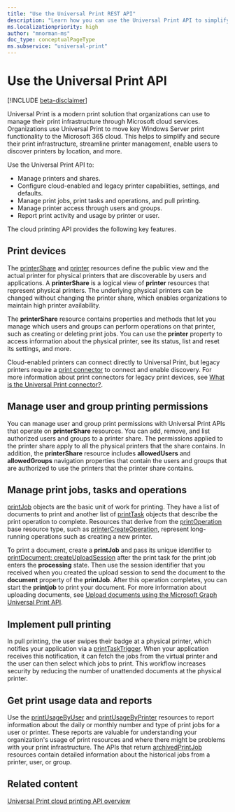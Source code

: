 ```yaml
---
title: "Use the Universal Print REST API"
description: "Learn how you can use the Universal Print API to simplify and secure the Universal Print infrastructure in your organization"
ms.localizationpriority: high
author: "mnorman-ms"
doc_type: conceptualPageType
ms.subservice: "universal-print"
---
```


# Use the Universal Print API

[!INCLUDE [beta-disclaimer](../../includes/beta-disclaimer.md)]

Universal Print is a modern print solution that organizations can use to manage their print infrastructure through Microsoft cloud services. Organizations use Universal Print to move key Windows Server print functionality to the Microsoft 365 cloud. This helps to simplify and secure their print infrastructure, streamline printer management, enable users to discover printers by location, and more.

Use the Universal Print API to:

- Manage printers and shares.
- Configure cloud-enabled and legacy printer capabilities, settings, and defaults.
- Manage print jobs, print tasks and operations, and pull printing.
- Manage printer access through users and groups.
- Report print activity and usage by printer or user.

The cloud printing API provides the following key features.

## Print devices

The [printerShare](./printershare.md) and [printer](./printer.md) resources define the public view and the actual printer for physical printers that are discoverable by users and applications. A **printerShare** is a logical view of **printer** resources that represent physical printers. The underlying physical printers can be changed without changing the printer share, which enables organizations to maintain high printer availability. 

The **printerShare** resource contains properties and methods that let you manage which users and groups can perform operations on that printer, such as creating or deleting print jobs. You can use the **printer** property to access information about the physical printer, see its status, list and reset its settings, and more.

Cloud-enabled printers can connect directly to Universal Print, but legacy printers require a [print connector](./printconnector.md) to connect and enable discovery. For more information about print connectors for legacy print devices, see [What is the Universal Print connector?](/universal-print/fundamentals/universal-print-connector-overview).

## Manage user and group printing permissions

You can manage user and group print permissions with Universal Print APIs that operate on **printerShare** resources. You can add, remove, and list authorized users and groups to a printer share. The permissions applied to the printer share apply to all the physical printers that the share contains. In addition, the **printerShare** resource includes **allowedUsers** and **allowedGroups** navigation properties that contain the users and groups that are authorized to use the printers that the printer share contains.


## Manage print jobs, tasks and operations

[printJob](./printjob.md) objects are the basic unit of work for printing. They have a list of documents to print and another list of [printTask](./printtask.md) objects that describe the print operation to complete. Resources that derive from the [printOperation](./printoperation.md) base resource type, such as [printerCreateOperation](./printercreateoperation.md), represent long-running operations such as creating a new printer.

To print a document, create a **printJob** and pass its unique identifier to [printDocument: createUploadSession](../api/printdocument-createuploadsession.md) after the print task for the print job enters the **processing** state. Then use the session identifier that you received when you created the upload session to send the document to the **document** property of the **printJob**. After this operation completes, you can start the **printjob** to print your document. For more information about uploading documents, see [Upload documents using the Microsoft Graph Universal Print API](/graph/upload-data-to-upload-session).

## Implement pull printing

In pull printing, the user swipes their badge at a physical printer, which notifies your application via a [printTaskTrigger](./printtasktrigger.md). When your application receives this notification, it can fetch the jobs from the virtual printer and the user can then select which jobs to print. This workflow increases security by reducing the number of unattended documents at the physical printer. 

## Get print usage data and reports

Use the [printUsageByUser](./printusagebyuser.md) and [printUsageByPrinter](./printusagebyprinter.md) resources to report information about the daily or monthly number and type of print jobs for a user or printer. These reports are valuable for understanding your organization's usage of print resources and where there might be problems with your print infrastructure. The APIs that return [archivedPrintJob](./archivedprintjob.md) resources contain detailed information about the historical jobs from a printer, user, or group.

## Related content
[Universal Print cloud printing API overview](/graph/universal-print-concept-overview)